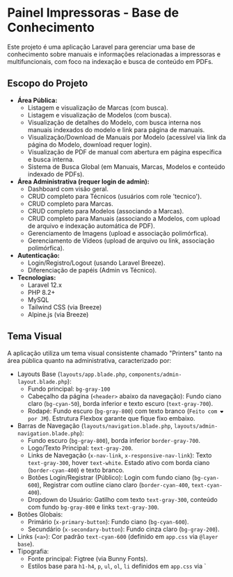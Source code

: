 # Painel Impressoras - Base de Conhecimento

Este projeto é uma aplicação Laravel para gerenciar uma base de conhecimento sobre manuais e informações relacionadas a impressoras e multifuncionais, com foco na indexação e busca de conteúdo em PDFs.

## Escopo do Projeto

*   **Área Pública:**
    *   Listagem e visualização de Marcas (com busca).
    *   Listagem e visualização de Modelos (com busca).
    *   Visualização de detalhes do Modelo, com busca interna nos manuais indexados do modelo e link para página de manuais.
    *   Visualização/Download de Manuais por Modelo (acessível via link da página do Modelo, download requer login).
    *   Visualização de PDF de manual com abertura em página específica e busca interna.
    *   Sistema de Busca Global (em Manuais, Marcas, Modelos e conteúdo indexado de PDFs).
*   **Área Administrativa (requer login de admin):**
    *   Dashboard com visão geral.
    *   CRUD completo para Técnicos (usuários com role 'tecnico').
    *   CRUD completo para Marcas.
    *   CRUD completo para Modelos (associando a Marcas).
    *   CRUD completo para Manuais (associando a Modelos, com upload de arquivo e indexação automática de PDF).
    *   Gerenciamento de Imagens (upload e associação polimórfica).
    *   Gerenciamento de Vídeos (upload de arquivo ou link, associação polimórfica).
*   **Autenticação:**
    *   Login/Registro/Logout (usando Laravel Breeze).
    *   Diferenciação de papéis (Admin vs Técnico).
*   **Tecnologias:**
    *   Laravel 12.x
    *   PHP 8.2+
    *   MySQL
    *   Tailwind CSS (via Breeze)
    *   Alpine.js (via Breeze)

## Tema Visual

A aplicação utiliza um tema visual consistente chamado "Printers" tanto na área pública quanto na administrativa, caracterizado por:

*   Layouts Base (`layouts/app.blade.php`, `components/admin-layout.blade.php`):
    *   Fundo principal: `bg-gray-100`
    *   Cabeçalho da página (`<header>` abaixo da navegação): Fundo ciano claro (`bg-cyan-50`), borda inferior e texto escuro (`text-gray-700`).
    *   Rodapé: Fundo escuro (`bg-gray-800`) com texto branco (`Feito com ❤️ por JM`). Estrutura Flexbox garante que fique fixo embaixo.
*   Barras de Navegação (`layouts/navigation.blade.php`, `layouts/admin-navigation.blade.php`):
    *   Fundo escuro (`bg-gray-800`), borda inferior `border-gray-700`.
    *   Logo/Texto Principal: `text-gray-200`.
    *   Links de Navegação (`x-nav-link`, `x-responsive-nav-link`): Texto `text-gray-300`, hover `text-white`. Estado ativo com borda ciano (`border-cyan-400`) e texto branco.
    *   Botões Login/Registrar (Público): Login com fundo ciano (`bg-cyan-600`), Registrar com outline ciano claro (`border-cyan-400`, `text-cyan-400`).
    *   Dropdown do Usuário: Gatilho com texto `text-gray-300`, conteúdo com fundo `bg-gray-800` e links `text-gray-300`.
*   Botões Globais:
    *   Primário (`x-primary-button`): Fundo ciano (`bg-cyan-600`).
    *   Secundário (`x-secondary-button`): Fundo cinza claro (`bg-gray-200`).
*   Links (`<a>`): Cor padrão `text-cyan-600` (definido em `app.css` via `@layer base`).
*   Tipografia:
    *   Fonte principal: Figtree (via Bunny Fonts).
    *   Estilos base para `h1-h4`, `p`, `ul`, `ol`, `li` definidos em `app.css` via `